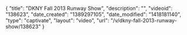 {
    "title": "DKNY Fall 2013 Runway Show",
    "description": "",
    "videoid": "138623",
    "date_created": "1389297105",
    "date_modified": "1418181140",
    "type": "captivate",
    "layout": "video",
    "url": "\/v\/dkny-fall-2013-runway-show\/138623"
}